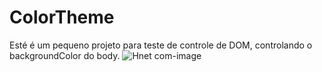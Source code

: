 # ColorTheme
Esté é um pequeno projeto para teste de controle de DOM, controlando o backgroundColor do body.
![Hnet com-image](https://user-images.githubusercontent.com/55606483/132393980-2bf982b6-1ddd-4a74-9398-c09c1c2a3904.gif)
